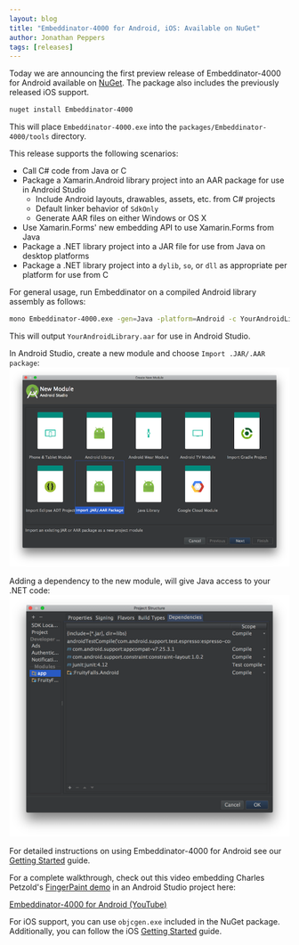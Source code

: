 ```yaml
---
layout: blog
title: "Embeddinator-4000 for Android, iOS: Available on NuGet"
author: Jonathan Peppers
tags: [releases]
---
```

Today we are announcing the first preview release of Embeddinator-4000 for Android available on [NuGet](https://www.nuget.org/packages/Embeddinator-4000/). The package also includes the previously released iOS support.

```bash
nuget install Embeddinator-4000
```

This will place `Embeddinator-4000.exe` into the `packages/Embeddinator-4000/tools` directory.

This release supports the following scenarios:
* Call C# code from Java or C
* Package a Xamarin.Android library project into an AAR package for use in Android Studio
  * Include Android layouts, drawables, assets, etc. from C# projects
  * Default linker behavior of `SdkOnly`
  * Generate AAR files on either Windows or OS X
* Use Xamarin.Forms' new embedding API to use Xamarin.Forms from Java
* Package a .NET library project into a JAR file for use from Java on desktop platforms
* Package a .NET library project into a `dylib`, `so`, or `dll` as appropriate per platform for use from C

For general usage, run Embeddinator on a compiled Android library assembly as follows:

```bash
mono Embeddinator-4000.exe -gen=Java -platform=Android -c YourAndroidLibrary.dll
```

This will output `YourAndroidLibrary.aar` for use in Android Studio.

In Android Studio, create a new module and choose `Import .JAR/.AAR package`:
![Import AAR Package](/images/e4k-android-studio-import.png)

Adding a dependency to the new module, will give Java access to your .NET code:
![Add Module Dependency](/images/e4k-android-studio-dep.png)

For detailed instructions on using Embeddinator-4000 for Android see our [Getting Started](https://mono.github.io/Embeddinator-4000/getting-started-java-android.html) guide.

For a complete walkthrough, check out this video embedding Charles Petzold's [FingerPaint demo](https://developer.xamarin.com/samples/monodroid/ApplicationFundamentals/FingerPaint/) in an Android Studio project here:

[Embeddinator-4000 for Android (YouTube)](https://www.youtube.com/watch?v=ZVcrXUpCNpI)

For iOS support, you can use `objcgen.exe` included in the NuGet package. Additionally, you can follow the iOS [Getting Started](https://mono.github.io/Embeddinator-4000/getting-started-objc-ios.html) guide.
